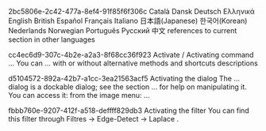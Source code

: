 2bc5806e-2c42-477a-8ef4-91f85f6f306c
Català Dansk Deutsch Ελληνικά English British Español Français Italiano 日本語(Japanese) 한국어(Korean) Nederlands Norwegian Português Pусский 中文
    references to current section in other languages

cc4ec6d9-307c-4b2e-a2a3-8f68cc36f923
Activate / Activating command ... You can ...
    with or without alternative methods and shortcuts descriptions

d5104572-892a-42b7-a1cc-3ea21563acf5
Activating the dialog The ...  dialog is a dockable dialog; see the section ... for help on manipulating it. You can access it: from the image menu: ...

fbbb760e-9207-412f-a518-deffff829db3
Activating the filter You can find this filter through Filtres  →  Edge-Detect  →  Laplace .
